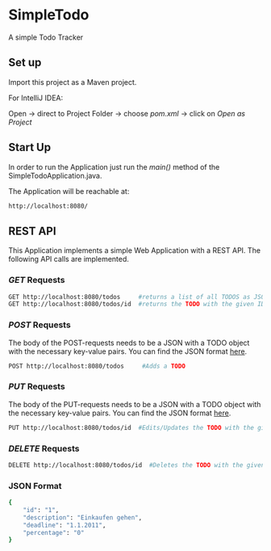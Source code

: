 # SimpleTodo
A simple Todo Tracker

## Set up

Import this project as a Maven project.

For IntelliJ IDEA:


Open -> direct to Project Folder -> choose *pom.xml* -> click on *Open as Project*


## Start Up

In order to run the Application just run the *main()* method of the SimpleTodoApplication.java.

The Application will be reachable at:

```bash
http://localhost:8080/
```

## REST API

This Application implements a simple Web Application with a REST API. The following API calls are implemented.

### *GET* Requests
```bash
GET http://localhost:8080/todos     #returns a list of all TODOS as JSON
GET http://localhost:8080/todos/id  #returns the TODO with the given ID
```

### *POST* Requests
The body of the POST-requests needs to be a JSON with a TODO object with the necessary key-value pairs.  You can find the JSON format [here](#json-format).
``` bash
POST http://localhost:8080/todos     #Adds a TODO
```

### *PUT* Requests
The body of the PUT-requests needs to be a JSON with a TODO object with the necessary key-value pairs. You can find the JSON format [here](#json-format).
```bash
PUT http://localhost:8080/todos/id  #Edits/Updates the TODO with the given ID
```
### *DELETE* Requests
```bash
DELETE http://localhost:8080/todos/id  #Deletes the TODO with the given ID
```

### JSON Format

```bash
{
    "id": "1",
    "description": "Einkaufen gehen",
    "deadline": "1.1.2011",
    "percentage": "0"
}
```
